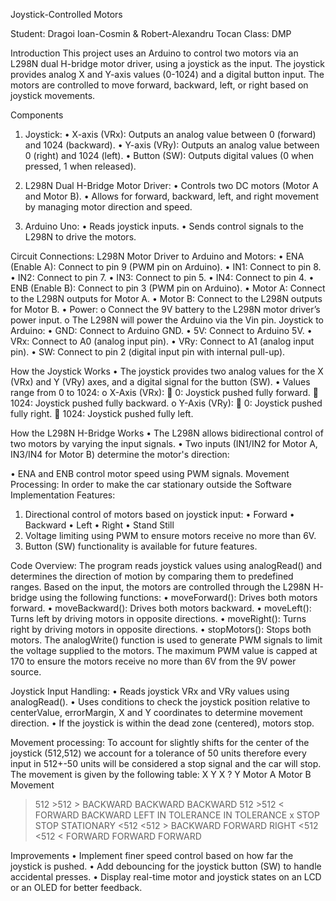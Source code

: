 Joystick-Controlled Motors

 

Student: Dragoi Ioan-Cosmin & Robert-Alexandru Tocan
Class: DMP
 
Introduction
This project uses an Arduino to control two motors via an L298N dual H-bridge motor driver, using a joystick as the input. The joystick provides analog X and Y-axis values (0-1024) and a digital button input. The motors are controlled to move forward, backward, left, or right based on joystick movements.

Components
1.	Joystick:
•	X-axis (VRx): Outputs an analog value between 0 (forward) and 1024 (backward).
•	Y-axis (VRy): Outputs an analog value between 0 (right) and 1024 (left).
•	Button (SW): Outputs digital values (0 when pressed, 1 when released).

2.	L298N Dual H-Bridge Motor Driver:
•	Controls two DC motors (Motor A and Motor B).
•	Allows for forward, backward, left, and right movement by managing motor direction and speed.

3.	Arduino Uno:
•	Reads joystick inputs.
•	Sends control signals to the L298N to drive the motors.

Circuit Connections:
L298N Motor Driver to Arduino and Motors:
•	ENA (Enable A): Connect to pin 9 (PWM pin on Arduino).
•	IN1: Connect to pin 8.
•	IN2: Connect to pin 7.
•	IN3: Connect to pin 5.
•	IN4: Connect to pin 4.
•	ENB (Enable B): Connect to pin 3 (PWM pin on Arduino).
•	Motor A: Connect to the L298N outputs for Motor A.
•	Motor B: Connect to the L298N outputs for Motor B.
•	Power:
o	Connect the 9V battery to the L298N motor driver’s power input.
o	The L298N will power the Arduino via the Vin pin.
Joystick to Arduino:
•	GND: Connect to Arduino GND.
•	5V: Connect to Arduino 5V.
•	VRx: Connect to A0 (analog input pin).
•	VRy: Connect to A1 (analog input pin).
•	SW: Connect to pin 2 (digital input pin with internal pull-up).

How the Joystick Works
•	The joystick provides two analog values for the X (VRx) and Y (VRy) axes, and a digital signal for the button (SW).
•	Values range from 0 to 1024:
o	X-Axis (VRx):
	0: Joystick pushed fully forward.
	1024: Joystick pushed fully backward.
o	Y-Axis (VRy):
	0: Joystick pushed fully right.
	1024: Joystick pushed fully left.

How the L298N H-Bridge Works
•	The L298N allows bidirectional control of two motors by varying the input signals.
•	Two inputs (IN1/IN2 for Motor A, IN3/IN4 for Motor B) determine the motor's direction:
 
•	ENA and ENB control motor speed using PWM signals.
Movement Processing:
In order to make the car stationary outside the 
Software Implementation
Features:
1.	Directional control of motors based on joystick input:
•	Forward
•	Backward
•	Left
•	Right
•	Stand Still
2.	Voltage limiting using PWM to ensure motors receive no more than 6V.
3.	Button (SW) functionality is available for future features.
 
Code Overview:
The program reads joystick values using analogRead() and determines the direction of motion by comparing them to predefined ranges. Based on the input, the motors are controlled through the L298N H-bridge using the following functions:
•	moveForward(): Drives both motors forward.
•	moveBackward(): Drives both motors backward.
•	moveLeft(): Turns left by driving motors in opposite directions.
•	moveRight(): Turns right by driving motors in opposite directions.
•	stopMotors(): Stops both motors.
The analogWrite() function is used to generate PWM signals to limit the voltage supplied to the motors. The maximum PWM value is capped at 170 to ensure the motors receive no more than 6V from the 9V power source.

Joystick Input Handling:
•	Reads joystick VRx and VRy values using analogRead().
•	Uses conditions to check the joystick position relative to centerValue, errorMargin, X and Y coordinates to determine movement direction.
•	If the joystick is within the dead zone (centered), motors stop.

Movement processing:
To account for slightly shifts for the center of the joystick (512,512) we account for a tolerance of 50 units therefore every input in 512+-50 units will be considered a stop signal and the car will stop.
The movement is given by the following table:
X	Y	X ? Y	Motor A	Motor B	Movement
>512	>512	>	BACKWARD	BACKWARD	BACKWARD
>512	>512	<	FORWARD	BACKWARD	LEFT
IN TOLERANCE	IN TOLERANCE	x	STOP	STOP	STATIONARY
<512	<512	>	BACKWARD	FORWARD	RIGHT
<512	<512	<	FORWARD	FORWARD	FORWARD

Improvements
•	Implement finer speed control based on how far the joystick is pushed.
•	Add debouncing for the joystick button (SW) to handle accidental presses.
•	Display real-time motor and joystick states on an LCD or an OLED for better feedback.





